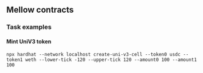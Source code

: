 ## Mellow contracts

### Task examples

#### Mint UniV3 token

```
npx hardhat --network localhost create-uni-v3-cell --token0 usdc --token1 weth --lower-tick -120 --upper-tick 120 --amount0 100 --amount1 100
```
